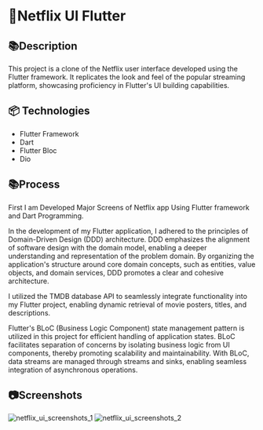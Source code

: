 # 📱Netflix UI Flutter

## 📚Description

This project is a clone of the Netflix user interface developed using the Flutter framework. It replicates the look and feel of the popular streaming platform, showcasing proficiency in Flutter's UI building capabilities.

## 📦 Technologies
- Flutter Framework
- Dart
- Flutter Bloc
- Dio

## 📚Process
First I am Developed Major Screens of Netflix app Using Flutter framework and Dart Programming.

In the development of my Flutter application, I adhered to the principles of Domain-Driven Design (DDD) architecture. DDD emphasizes the alignment of software design with the domain model, enabling a deeper understanding and representation of the problem domain. By organizing the application's structure around core domain concepts, such as entities, value objects, and domain services, DDD promotes a clear and cohesive architecture.

I utilized the TMDB database API to seamlessly integrate  functionality into my Flutter project, enabling dynamic retrieval of movie posters, titles, and descriptions.

Flutter's BLoC (Business Logic Component) state management pattern is utilized in this project for efficient handling of application states. BLoC facilitates separation of concerns by isolating business logic from UI components, thereby promoting scalability and maintainability. With BLoC, data streams are managed through streams and sinks, enabling seamless integration of asynchronous operations.

## 📷Screenshots
![netflix_ui_screenshots_1](https://github.com/aswinmohan24/flutter_netflix_app/assets/156991420/dad753b8-e356-4c36-898e-78b702588abe)
![netflix_ui_screenshots_2](https://github.com/aswinmohan24/flutter_netflix_app/assets/156991420/1491f111-c5ff-4b56-9c9e-c2562aedbfc9)



















